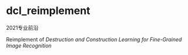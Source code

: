 # dcl_reimplement
2021专业前沿

Reimplement of *Destruction and Construction Learning for Fine-Grained Image Recognition*
